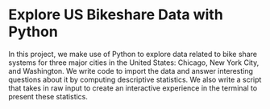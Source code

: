 # Explore US Bikeshare Data with Python
In this project, we make use of Python to explore data related to bike share systems for three major cities in the United States: Chicago, New York City, and Washington. We write code to import the data and answer interesting questions about it by computing descriptive statistics. We also write a script that takes in raw input to create an interactive experience in the terminal to present these statistics.

